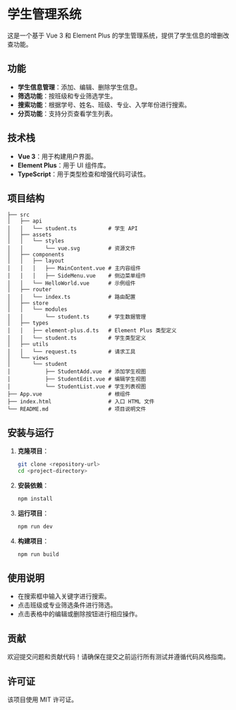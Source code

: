 # 学生管理系统

这是一个基于 Vue 3 和 Element Plus 的学生管理系统，提供了学生信息的增删改查功能。

## 功能

- **学生信息管理**：添加、编辑、删除学生信息。
- **筛选功能**：按班级和专业筛选学生。
- **搜索功能**：根据学号、姓名、班级、专业、入学年份进行搜索。
- **分页功能**：支持分页查看学生列表。

## 技术栈

- **Vue 3**：用于构建用户界面。
- **Element Plus**：用于 UI 组件库。
- **TypeScript**：用于类型检查和增强代码可读性。

## 项目结构

```
├── src
│   ├── api
│   │   └── student.ts          # 学生 API
│   ├── assets
│   │   └── styles
│   │       └── vue.svg         # 资源文件
│   ├── components
│   │   ├── layout
│   │   │   ├── MainContent.vue # 主内容组件
│   │   │   ├── SideMenu.vue    # 侧边菜单组件
│   │   └── HelloWorld.vue      # 示例组件
│   ├── router
│   │   └── index.ts            # 路由配置
│   ├── store
│   │   └── modules
│   │       └── student.ts      # 学生数据管理
│   ├── types
│   │   ├── element-plus.d.ts   # Element Plus 类型定义
│   │   └── student.ts          # 学生类型定义
│   ├── utils
│   │   └── request.ts          # 请求工具
│   └── views
│       └── student
│           ├── StudentAdd.vue  # 添加学生视图
│           ├── StudentEdit.vue # 编辑学生视图
│           └── StudentList.vue # 学生列表视图
├── App.vue                     # 根组件
├── index.html                  # 入口 HTML 文件
└── README.md                   # 项目说明文件
```

## 安装与运行

1. **克隆项目**：

   ```bash
   git clone <repository-url>
   cd <project-directory>
   ```

2. **安装依赖**：

   ```bash
   npm install
   ```

3. **运行项目**：

   ```bash
   npm run dev
   ```

4. **构建项目**：

   ```bash
   npm run build
   ```

## 使用说明

- 在搜索框中输入关键字进行搜索。
- 点击班级或专业筛选条件进行筛选。
- 点击表格中的编辑或删除按钮进行相应操作。

## 贡献

欢迎提交问题和贡献代码！请确保在提交之前运行所有测试并遵循代码风格指南。

## 许可证

该项目使用 MIT 许可证。